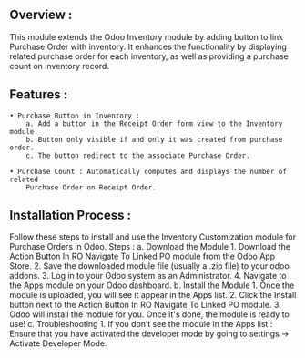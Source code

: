 Overview :
----------
This module extends the Odoo Inventory module by adding button to link Purchase Order with inventory. It enhances the functionality by displaying related purchase order for each inventory, as well as providing a purchase count on inventory record.


Features :
----------
    • Purchase Button in Inventory :
        a. Add a button in the Receipt Order form view to the Inventory module.
        b. Button only visible if and only it was created from purchase order.
        c. The button redirect to the associate Purchase Order.

    • Purchase Count : Automatically computes and displays the number of related
        Purchase Order on Receipt Order.

Installation Process :
----------------------
Follow these steps to install and use the Inventory Customization module for Purchase Orders in Odoo.
Steps :
    a. Download the Module
        1. Download the Action Button In RO Navigate To Linked PO module from the Odoo App Store.
        2. Save the downloaded module file (usually a .zip file) to your odoo addons.
        3. Log in to your Odoo system as an Administrator.
        4. Navigate to the Apps module on your Odoo dashboard.
    b. Install the Module
        1. Once the module is uploaded, you will see it appear in the Apps list.
        2. Click the Install button next to the Action Button In RO Navigate To Linked PO module.
        3. Odoo will install the module for you. Once it's done, the module is ready to use!
    c. Troubleshooting
        1. If you don’t see the module in the Apps list : Ensure that you have activated the developer mode by going to settings -> Activate Developer Mode.
